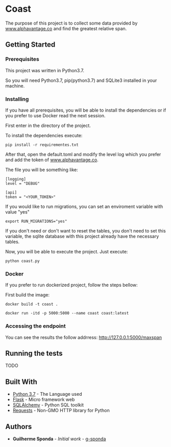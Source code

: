 # Coast

The purpose of this project is to collect some data provided by www.alphavantage.co and find the greatest relative span.

## Getting Started

### Prerequisites

This project was written in Python3.7. 

So you will need Python3.7, pip(python3.7) and SQLite3 installed in your machine.

### Installing

If you have all prerequisites, you will be able to install the dependencies or if you prefer to use Docker read the next session.

First enter in the directory of the project.

To install the dependencies execute:

```
pip install -r requirementes.txt
```

After that, open the default.toml and modify the level log which you prefer and add the token of www.alphavantage.co.

The file you will be something like:

```
[logging]
level = "DEBUG"

[api]
token = "<YOUR_TOKEN>"
```

If you would like to run migrations, you can set an enviroment variable with value "yes"

```
export RUN_MIGRATIONS="yes"
```

If you don't need or don't want to reset the tables, you don't need to set this variable, the sqlite database with this project already have the necessary tables.

Now, you will be able to execute the project. Just execute:

```
python coast.py
```

### Docker

If you prefer to run dockerized project, follow the steps bellow:

First build the image:

```
docker build -t coast .
```

```
docker run -itd -p 5000:5000 --name coast coast:latest
```

### Accessing the endpoint

You can see the results the follow addrress: http://127.0.0.1:5000/maxspan

## Running the tests

TODO

## Built With

* [Python 3.7](https://docs.python.org/3.7/) - The Language used
* [Flask](https://flask.palletsprojects.com/en/1.1.x/) - Micro framework web
* [SQLAlchemy](https://docs.sqlalchemy.org/en/13/) - Python SQL toolkit
* [Requests](https://2.python-requests.org/en/master/) - Non-GMO HTTP library for Python

## Authors

* **Guilherme Sponda** - *Initial work* - [g-sponda](https://github.com/PurpleBooth)

<!-- See also the list of [contributors](https://github.com/your/project/contributors) who participated in this project.

## License

This project is licensed under the MIT License - see the [LICENSE.md](LICENSE.md) file for details

## Acknowledgments

* Hat tip to anyone whose code was used
* Inspiration
* etc -->
